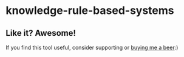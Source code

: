 # knowledge-rule-based-systems

## Like it? Awesome!
If you find this tool useful, consider supporting or [buying me a beer](https://www.paypal.me/garciparedes/2):)
